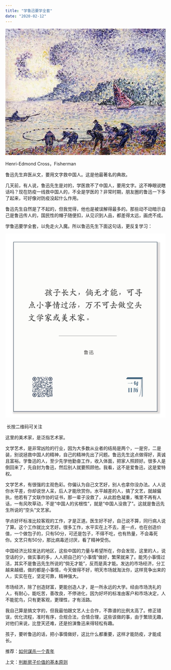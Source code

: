 ```yaml
---
title: "学鲁迅要学全套"
date: "2020-02-12"
---
```


  

![连岳文章](images/连岳文章picture-11.jpg)

Henri-Edmond Cross，Fisherman

  

鲁迅先生弃医从文，要用文字救中国人。这是他最著名的典故。  

  

几天前，有人说，鲁迅先生是对的，学医救不了中国人，要用文字。这不睁眼说瞎话吗？现在防疫一线救中国人的，不全是学医的？非常时期，朋友圈的鲁迅一下多了起来，可好像对防疫没起什么作用。

  

鲁迅先生自然是了不起的，但我觉得，他也是被误解得最多的。那些动不动暗示自己是鲁迅传人的，国民性的帽子随便扣，从见识到人品，都差得太远，画虎不成。

  

学鲁迅要学全套，以免走火入魔。所以鲁迅先生下面这句话，更反复学习：  

  

![连岳文章](images/连岳文章picture-12.jpg)

 长按二维码可关注  

  

这里的美术家，是泛指艺术家。  

  

文学艺术，是非常凶险的行业，因为大多数从业者的结局是两个，一是穷，二是装，别说拯救中国人的精神，自己的精神先出了问题。鲁迅先生这点做得好，真诚且富裕。学鲁迅的人，至少先学他勤奋工作，收入体面，把家人照顾好。很多人是倒回来了，先自封为鲁迅，然后别人就要照顾他。我看，这不是爱鲁迅，这是爱特权。

  

文学艺术，有很强的主观色彩。你偏认为自己文艺好，别人也拿你没办法。人人说你水平差，你却说世人呆，后人才能欣赏你。水平越差的人，搞了文艺，就越偏执，他若有了文联作协的证书，那一辈子没救了，从此脸色凝重，嘴里不再有人话，一有风吹草动，不是“中国人的劣根性”，就是“中国人没救了”。这就是鲁迅先生所说的“空头”文艺家。  

  

学点好坏标准比较客观的工作，才是正道。医生好不好，自己说不算，同行病人说了算。这个工作就比文艺好。很多工作，水平实在上不去，差一点，也在创造价值，一个做包子的，只有50分，可还是包子，不得不吃，也有热量，不会毒死你。文艺只有50分，那比病毒还讨厌，看了精神受伤。  

  

中国经济比较发达的地区，这些中国的力量与希望所在，你会发现，这里的人，说空话的少，做实事的多，人人把自己的“小事情”做好，繁荣就来了。能凭小事情过活，其实不是鲁迅先生所说的“倘无才能”，反而是真才能。发达的市场经济，分工越来越细，做的都是小事情，今天做得不好，明天市场就淘汰你，这样竞争出来的人，实实在在，坚定可靠，精神强大。  

  

市场经济，除了创造财富，更能创造人才，是一所永远的大学。经由市场洗礼的人，有耐心，能吃苦，善改良，不停进化，因为好坏的标准由客户和市场决定，人不能驼鸟，只有更客观，更理性，才有活路。

  

我自己算是搞文字的，但我最怕跟文艺人士合作，不靠谱的比例太高了。修正错误，优化流程，准时有序，合规合法，合情合理，这些该做的事，由于繁琐无趣，对他们来说，比登天还难，还是扮演鲁迅来得轻松有趣。  

  

孩子，要听鲁迅的话，把小事情做好，这比什么都重要，这样才能防疫，才能成长。  

  

推荐：[如何谋杀一个青年](http://mp.weixin.qq.com/s?__biz=MjM5NDU0Mjk2MQ==&mid=2651622864&idx=1&sn=e5d82f8d30253d1c215e956fab9318b3&chksm=bd7e09ce8a0980d8dab5c8f1a2d3ffc7e7c7f9844f5d15a2659618e7cade6d4f360d75b8d9ad&scene=21#wechat_redirect)

上文：[判断房子价值的基本原则](http://mp.weixin.qq.com/s?__biz=MjM5NDU0Mjk2MQ==&mid=2651637306&idx=1&sn=d41e5694cf498a18984561ff0ca749bc&chksm=bd7e42248a09cb3216f0316afdeac41892461225b0e8d96aea328e626a6412f8a070fabe13aa&scene=21#wechat_redirect)
